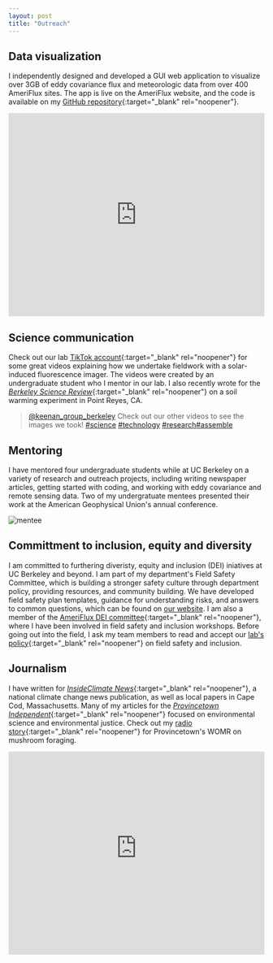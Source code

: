 ```yaml
---
layout: post
title: "Outreach"
---
```

## Data visualization
I independently designed and developed a GUI web application to visualize over 3GB of eddy covariance flux and meteorologic data from over 400 AmeriFlux sites. The app is live on the AmeriFlux website, and the code is available on my [GitHub repository](https://github.com/sruehr/ameriflux_visualization){:target="_blank" rel="noopener"}.

<iframe src="https://ameriflux.shinyapps.io/version1/" style="border: 10px" width="100%" height="400"></iframe>

## Science communication
Check out our lab [TikTok account](https://www.tiktok.com/@keenan_group_berkeley/video/7119601257584790830?is_copy_url=1&is_from_webapp=v1){:target="_blank" rel="noopener"} for some great videos explaining how we undertake fieldwork with a solar-induced fluorescence imager. The videos were created by an undergraduate student who I mentor in our lab. I also recently wrote for the [_Berkeley Science Review_](https://www.berkeleysciencereview.com/article/2022/05/03/out-of-the-soil-into-the-atmosphere){:target="_blank" rel="noopener"} on a soil warming experiment in Point Reyes, CA.

<blockquote class="tiktok-embed" cite="https://www.tiktok.com/@keenan_group_berkeley/video/7119601257584790830" data-video-id="7119601257584790830" style="max-width: 605px;min-width: 325px;" > <section> <a target="_blank" title="@keenan_group_berkeley" href="https://www.tiktok.com/@keenan_group_berkeley">@keenan_group_berkeley</a> Check out our other videos to see the images we took! <a title="science" target="_blank" href="https://www.tiktok.com/tag/science">#science</a> <a title="technology" target="_blank" href="https://www.tiktok.com/tag/technology">#technology</a> <a title="research" target="_blank" href="https://www.tiktok.com/tag/research">#research</a><a title="assemble" target="_blank" href="https://www.tiktok.com/tag/assemble">#assemble</a> 
 </section> </blockquote> <script async src="https://www.tiktok.com/embed.js"></script>

## Mentoring 
I have mentored four undergraduate students while at UC Berkeley on a variety of research and outreach projects, including writing newspaper articles, getting started with coding, and working with eddy covariance and remote sensing data. Two of my undergratuate mentees presented their work at the American Geophysical Union's annual conference.

![mentee](/mentees.jpeg)

## Committment to inclusion, equity and diversity 
I am committed to furthering diveristy, equity and inclusion (DEI) iniatives at UC Berkeley and beyond. I am part of my department's Field Safety Committee, which is building a stronger safety culture through department policy, providing resources, and community building. We have developed field safety plan templates, guidance for understanding risks, and answers to common questions, which can be found on [our website](https://ourenvironment.berkeley.edu/service-portal/field-safety). I am also a member of the [AmeriFlux DEI committee](https://ameriflux.lbl.gov/community/group/diversity-equity-and-inclusion-committee/){:target="_blank" rel="noopener"}, where I have been involved in field safety and inclusion workshops. Before going out into the field, I ask my team members to read and accept our [lab's policy](https://docs.google.com/document/d/1HsYOIUlEyzTcOv2s0NeGWneODMmOy28qmMEwzD_I5z8/edit?usp=sharing){:target="_blank" rel="noopener"} on field safety and inclusion.

## Journalism
I have written for [_InsideClimate News_](https://insideclimatenews.org/news/01102019/hurricane-warm-water-climate-change-history-science-study-sediment-core-donnelly-muller/){:target="_blank" rel="noopener"}, a national climate change news publication, as well as local papers in Cape Cod, Massachusetts. Many of my articles for the [_Provincetown Independent_](https://provincetownindependent.org/author/s-ruehr/){:target="_blank" rel="noopener"} focused on environmental science and environmental justice. Check out my [radio story](https://soundcloud.com/womr-podcasts/110119-ocn){:target="_blank" rel="noopener"} for Provincetown's WOMR on mushroom foraging.

<iframe src="https://provincetownindependent.org/author/s-ruehr/" 
        style="border: 10px" 
        width="100%" 
        height="400" 
        sandbox="allow-same-origin allow-scripts">
</iframe>
